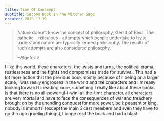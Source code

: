 ```yaml
---
title: Time Of Contempt
subtitle: Second Book in the Witcher Sage
created: 2019-12-19
---
```


> Nature doesn’t know the concept of philosophy, Geralt of Rivia. The pathetic – ridiculous – attempts which people undertake to try to understand nature are typically termed philosophy. The results of such attempts are also considered philosophy.
>
> –Vilgefortz

I like this world, these characters, the twists and turns, the political drama, restlessness and the fights and compromises made for survival. This had a lot more action that the previous book mostly because of it being on a larger scale, I was really engrossed in the world and the characters and I’m really looking forward to reading more, something I really like about these books is that there is no all-powerful-I-win-all-the-time character, all characters are very mortal and have to face the consequences of war and treachery brought on by the unending conquest for more power, be it peasant or king, nobody is immortal (except the main 3 cast members and even they have to go through grueling things), I binge read the book and had a blast.